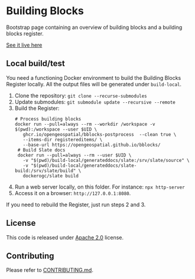 # Building Blocks

Bootstrap page containing an overview of building blocks and a building blocks register.

[See it live here](https://blocks.ogc.org/)

## Local build/test

You need a functioning Docker environment to build the Building Blocks Register locally. 
All the output files will be generated under `build-local`.

1. Clone the repository: `git clone --recurse-submodules`
2. Update submodules: `git submodule update --recursive --remote`
3. Build the Register:
   ```shell
   # Process building blocks
   docker run --pull=always --rm --workdir /workspace -v $(pwd):/workspace --user $UID \
      ghcr.io/opengeospatial/bblocks-postprocess  --clean true \
      --items-dir registereditems/ \
      --base-url https://opengeospatial.github.io/bblocks/ 
    # Build Slate docs
    docker run --pull=always --rm --user $UID \
      -v "$(pwd)/build-local/generateddocs/slate:/srv/slate/source" \
      -v "$(pwd)/build-local/generateddocs/slate-build:/srv/slate/build" \
      dockerogc/slate build
    ```
4. Run a web server locally, on this folder. For instance: `npx http-server`
5. Access it on a browser: `http://127.0.0.1:8080`.

If you need to rebuild the Register, just run steps 2 and 3.

## License

This code is released under [Apache 2.0](./LICENSE) license.

## Contributing

Please refer to [CONTRIBUTING.md](CONTRIBUTING.md).